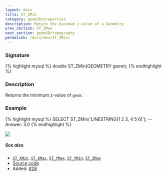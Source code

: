 ```yaml
---
layout: docs
title: ST_ZMin
category: geom3D/properties
description: Return the minimum z-value of a Geometry
prev_section: ST_ZMax
next_section: geom3D/topography
permalink: /docs/dev/ST_ZMin/
---
```


### Signature

{% highlight mysql %}
double ST_ZMin(GEOMETRY geom);
{% endhighlight %}

### Description

Returns the minimum z-value of `geom`.

### Example

{% highlight mysql %}
SELECT ST_ZMin('LINESTRING(1 2 3, 4 5 6)');
-- Answer:    3.0
{% endhighlight %}

<img class="displayed" src="../ST_ZMin.png"/>

##### See also

* [`ST_XMin`](../ST_XMin), [`ST_XMax`](../ST_XMax), [`ST_YMax`](../ST_YMax), [`ST_YMin`](../ST_YMin), [`ST_ZMax`](../ST_ZMax)
* <a href="https://github.com/irstv/H2GIS/blob/master/h2spatial-ext/src/main/java/org/h2gis/h2spatialext/function/spatial/properties/ST_ZMin.java" target="_blank">Source code</a>
* Added: <a href="https://github.com/irstv/H2GIS/pull/28" target="_blank">#28</a>


